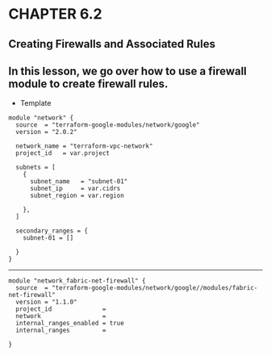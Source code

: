 # CHAPTER 6.2

## Creating Firewalls and Associated Rules

## In this lesson, we go over how to use a firewall module to create firewall rules.

- Template

```
module "network" {
  source  = "terraform-google-modules/network/google"
  version = "2.0.2"

  network_name = "terraform-vpc-network"
  project_id   = var.project

  subnets = [
    {
      subnet_name   = "subnet-01"
      subnet_ip     = var.cidrs
      subnet_region = var.region

    },
  ]

  secondary_ranges = {
    subnet-01 = []
    
  }
}
```
-------------------------------------------------
```    
module "network_fabric-net-firewall" {
  source  = "terraform-google-modules/network/google//modules/fabric-net-firewall"
  version = "1.1.0"
  project_id              = 
  network                 = 
  internal_ranges_enabled = true
  internal_ranges         = 

}

```